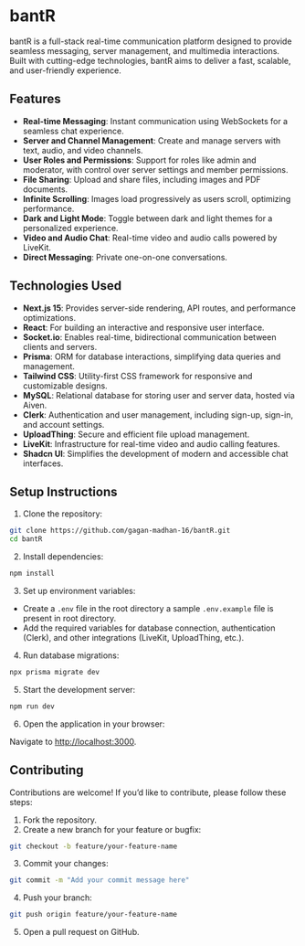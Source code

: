 # bantR

bantR is a full-stack real-time communication platform designed to provide seamless messaging, server management, and multimedia interactions. Built with cutting-edge technologies, bantR aims to deliver a fast, scalable, and user-friendly experience.

## Features

- **Real-time Messaging**: Instant communication using WebSockets for a seamless chat experience.
- **Server and Channel Management**: Create and manage servers with text, audio, and video channels.
- **User Roles and Permissions**: Support for roles like admin and moderator, with control over server settings and member permissions.
- **File Sharing**: Upload and share files, including images and PDF documents.
- **Infinite Scrolling**: Images load progressively as users scroll, optimizing performance.
- **Dark and Light Mode**: Toggle between dark and light themes for a personalized experience.
- **Video and Audio Chat**: Real-time video and audio calls powered by LiveKit.
- **Direct Messaging**: Private one-on-one conversations.

## Technologies Used

- **Next.js 15**: Provides server-side rendering, API routes, and performance optimizations.
- **React**: For building an interactive and responsive user interface.
- **Socket.io**: Enables real-time, bidirectional communication between clients and servers.
- **Prisma**: ORM for database interactions, simplifying data queries and management.
- **Tailwind CSS**: Utility-first CSS framework for responsive and customizable designs.
- **MySQL**: Relational database for storing user and server data, hosted via Aiven.
- **Clerk**: Authentication and user management, including sign-up, sign-in, and account settings.
- **UploadThing**: Secure and efficient file upload management.
- **LiveKit**: Infrastructure for real-time video and audio calling features.
- **Shadcn UI**: Simplifies the development of modern and accessible chat interfaces.

## Setup Instructions

1. Clone the repository:

```bash
git clone https://github.com/gagan-madhan-16/bantR.git
cd bantR
```

2. Install dependencies:

```bash
npm install
```

3. Set up environment variables:

- Create a `.env` file in the root directory a sample `.env.example` file is present in root directory.
- Add the required variables for database connection, authentication (Clerk), and other integrations (LiveKit, UploadThing, etc.).

4. Run database migrations:

```bash
npx prisma migrate dev
```

5. Start the development server:

```bash
npm run dev
```

6. Open the application in your browser:

Navigate to [http://localhost:3000](http://localhost:3000/).

## Contributing

Contributions are welcome! If you’d like to contribute, please follow these steps:

1. Fork the repository.
2. Create a new branch for your feature or bugfix:

```bash
git checkout -b feature/your-feature-name
```

3. Commit your changes:

```bash
git commit -m "Add your commit message here"
```

4. Push your branch:

```bash
git push origin feature/your-feature-name
```

5. Open a pull request on GitHub.
